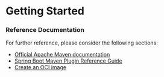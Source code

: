 # Getting Started

### Reference Documentation

For further reference, please consider the following sections:

* [Official Apache Maven documentation](https://maven.apache.org/guides/index.html)
* [Spring Boot Maven Plugin Reference Guide](https://docs.spring.io/spring-boot/docs/2.4.13-SNAPSHOT/maven-plugin/reference/html/)
* [Create an OCI image](https://docs.spring.io/spring-boot/docs/2.4.13-SNAPSHOT/maven-plugin/reference/html/#build-image)

